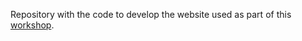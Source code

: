 Repository with the code to develop the website used as part of this [workshop](https://ipeagit.github.io/access_workshop_toronto_2025/).
